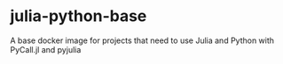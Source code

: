 # julia-python-base
A base docker image for projects that need to use Julia and Python with PyCall.jl and pyjulia
